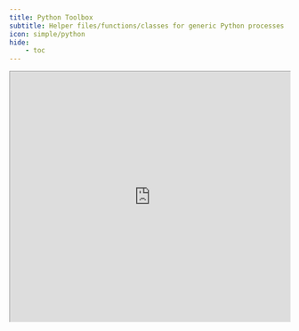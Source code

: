 ```yaml
---
title: Python Toolbox
subtitle: Helper files/functions/classes for generic Python processes
icon: simple/python
hide:
    - toc
---
```


<div style="position: relative; width: 100%; height: 450px;">
    <iframe
        src="https://www.data-science-extensions.com/toolbox-python"
        style="zoom: 70%; width: 100%; height: 100%; overflow: hidden !important; pointer-events: none !important;"
    >
    </iframe>
    <a
        href="https://www.data-science-extensions.com/toolbox-python"
        style="position: absolute; top: 0; left: 0; width: 100%; height: 100%; z-index: 10; display: block;"
    ></a>
</div>
